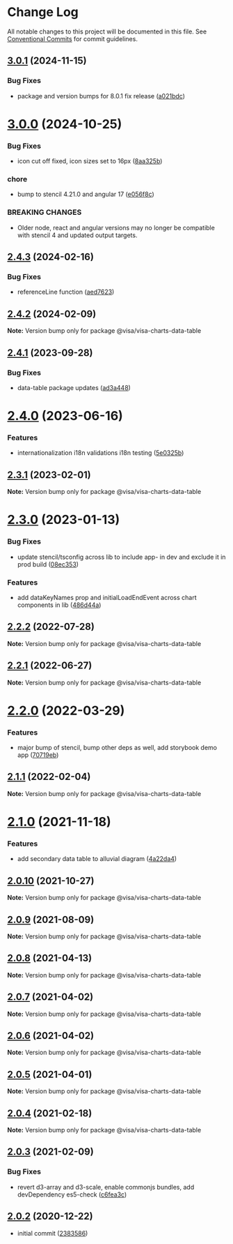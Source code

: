 # Change Log

All notable changes to this project will be documented in this file.
See [Conventional Commits](https://conventionalcommits.org) for commit guidelines.

## [3.0.1](https://github.com/visa/visa-chart-components/compare/@visa/visa-charts-data-table@3.0.0...@visa/visa-charts-data-table@3.0.1) (2024-11-15)

### Bug Fixes

- package and version bumps for 8.0.1 fix release ([a021bdc](https://github.com/visa/visa-chart-components/commit/a021bdc3906bff451395cc60aca1d5cafa14d131))

# [3.0.0](https://github.com/visa/visa-chart-components/compare/@visa/visa-charts-data-table@2.4.3...@visa/visa-charts-data-table@3.0.0) (2024-10-25)

### Bug Fixes

- icon cut off fixed, icon sizes set to 16px ([8aa325b](https://github.com/visa/visa-chart-components/commit/8aa325b203054b4fde80aaa6e5dc59fc209921ab))

### chore

- bump to stencil 4.21.0 and angular 17 ([e056f8c](https://github.com/visa/visa-chart-components/commit/e056f8c95e59ee58ce9facbd4e57552586746f30))

### BREAKING CHANGES

- Older node, react and angular versions may no longer be compatible with stencil 4 and updated output targets.

## [2.4.3](https://github.com/visa/visa-chart-components/compare/@visa/visa-charts-data-table@2.4.1...@visa/visa-charts-data-table@2.4.3) (2024-02-16)

### Bug Fixes

- referenceLine function ([aed7623](https://github.com/visa/visa-chart-components/commit/aed76231095fb218147fc111195f7fa53b0fbef5))

## [2.4.2](https://github.com/visa/visa-chart-components/compare/@visa/visa-charts-data-table@2.4.1...@visa/visa-charts-data-table@2.4.2) (2024-02-09)

**Note:** Version bump only for package @visa/visa-charts-data-table

## [2.4.1](https://github.com/visa/visa-chart-components/compare/@visa/visa-charts-data-table@2.4.0...@visa/visa-charts-data-table@2.4.1) (2023-09-28)

### Bug Fixes

- data-table package updates ([ad3a448](https://github.com/visa/visa-chart-components/commit/ad3a448227cf0ad17e01d675ceff278462ea9926))

# [2.4.0](https://github.com/visa/visa-chart-components/compare/@visa/visa-charts-data-table@2.3.1...@visa/visa-charts-data-table@2.4.0) (2023-06-16)

### Features

- internationalization i18n validations i18n testing ([5e0325b](https://github.com/visa/visa-chart-components/commit/5e0325b1c6727406d6964459afbd9ac0238e1cc6))

## [2.3.1](https://github.com/visa/visa-chart-components/compare/@visa/visa-charts-data-table@2.3.0...@visa/visa-charts-data-table@2.3.1) (2023-02-01)

**Note:** Version bump only for package @visa/visa-charts-data-table

# [2.3.0](https://github.com/visa/visa-chart-components/compare/@visa/visa-charts-data-table@2.2.2...@visa/visa-charts-data-table@2.3.0) (2023-01-13)

### Bug Fixes

- update stencil/tsconfig across lib to include app- in dev and exclude it in prod build ([08ec353](https://github.com/visa/visa-chart-components/commit/08ec35339ca384994333305c82f061b0e800262b))

### Features

- add dataKeyNames prop and initialLoadEndEvent across chart components in lib ([486d44a](https://github.com/visa/visa-chart-components/commit/486d44aba0867ee28734eeae30ffbac353926dfe))

## [2.2.2](https://github.com/visa/visa-chart-components/compare/@visa/visa-charts-data-table@2.2.1...@visa/visa-charts-data-table@2.2.2) (2022-07-28)

**Note:** Version bump only for package @visa/visa-charts-data-table

## [2.2.1](https://github.com/visa/visa-chart-components/compare/@visa/visa-charts-data-table@2.2.0...@visa/visa-charts-data-table@2.2.1) (2022-06-27)

**Note:** Version bump only for package @visa/visa-charts-data-table

# [2.2.0](https://github.com/visa/visa-chart-components/compare/@visa/visa-charts-data-table@2.1.1...@visa/visa-charts-data-table@2.2.0) (2022-03-29)

### Features

- major bump of stencil, bump other deps as well, add storybook demo app ([70719eb](https://github.com/visa/visa-chart-components/commit/70719ebc7fa59dc169bcc7fea62b238bcfab6418))

## [2.1.1](https://github.com/visa/visa-chart-components/compare/@visa/visa-charts-data-table@2.1.0...@visa/visa-charts-data-table@2.1.1) (2022-02-04)

**Note:** Version bump only for package @visa/visa-charts-data-table

# [2.1.0](https://github.com/visa/visa-chart-components/compare/@visa/visa-charts-data-table@2.0.10...@visa/visa-charts-data-table@2.1.0) (2021-11-18)

### Features

- add secondary data table to alluvial diagram ([4a22da4](https://github.com/visa/visa-chart-components/commit/4a22da4673b63bbc3d6b327daa964e9a24d8cc19))

## [2.0.10](https://github.com/visa/visa-chart-components/compare/@visa/visa-charts-data-table@2.0.9...@visa/visa-charts-data-table@2.0.10) (2021-10-27)

**Note:** Version bump only for package @visa/visa-charts-data-table

## [2.0.9](https://github.com/visa/visa-chart-components/compare/@visa/visa-charts-data-table@2.0.8...@visa/visa-charts-data-table@2.0.9) (2021-08-09)

**Note:** Version bump only for package @visa/visa-charts-data-table

## [2.0.8](https://github.com/visa/visa-chart-components/compare/@visa/visa-charts-data-table@2.0.7...@visa/visa-charts-data-table@2.0.8) (2021-04-13)

**Note:** Version bump only for package @visa/visa-charts-data-table

## [2.0.7](https://github.com/visa/visa-chart-components/compare/@visa/visa-charts-data-table@2.0.6...@visa/visa-charts-data-table@2.0.7) (2021-04-02)

**Note:** Version bump only for package @visa/visa-charts-data-table

## [2.0.6](https://github.com/visa/visa-chart-components/compare/@visa/visa-charts-data-table@2.0.5...@visa/visa-charts-data-table@2.0.6) (2021-04-02)

**Note:** Version bump only for package @visa/visa-charts-data-table

## [2.0.5](https://github.com/visa/visa-chart-components/compare/@visa/visa-charts-data-table@2.0.3...@visa/visa-charts-data-table@2.0.5) (2021-04-01)

**Note:** Version bump only for package @visa/visa-charts-data-table

## [2.0.4](https://github.com/visa/visa-chart-components/compare/@visa/visa-charts-data-table@2.0.3...@visa/visa-charts-data-table@2.0.4) (2021-02-18)

**Note:** Version bump only for package @visa/visa-charts-data-table

## [2.0.3](https://github.com/visa/visa-chart-components/compare/@visa/visa-charts-data-table@2.0.2...@visa/visa-charts-data-table@2.0.3) (2021-02-09)

### Bug Fixes

- revert d3-array and d3-scale, enable commonjs bundles, add devDependency es5-check ([c6fea3c](https://github.com/visa/visa-chart-components/commit/c6fea3c601dfc4650b52996721ead03a1b363e2b))

## [2.0.2](https://github.com/visa/visa-chart-components/tree/%40visa/visa-charts-data-table%402.0.2) (2020-12-22)

- initial commit ([2383586](https://github.com/visa/visa-chart-components/commit/238358698bb59b8f20f424eeedc7235f51e02037))
